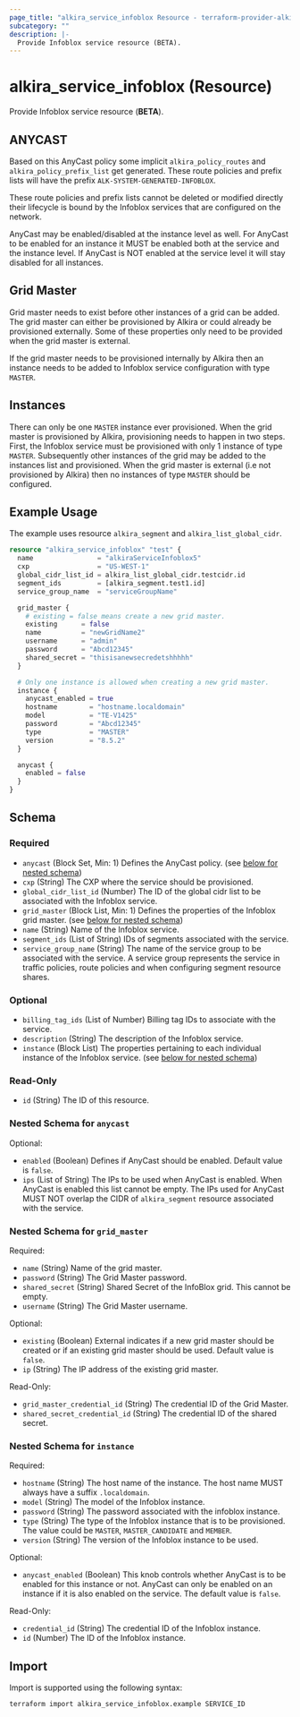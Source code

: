 ```yaml
---
page_title: "alkira_service_infoblox Resource - terraform-provider-alkira"
subcategory: ""
description: |-
  Provide Infoblox service resource (BETA).
---
```


# alkira_service_infoblox (Resource)

Provide Infoblox service resource (**BETA**).


## ANYCAST

Based on this AnyCast policy some implicit `alkira_policy_routes` and
`alkira_policy_prefix_list` get generated. These route policies and
prefix lists will have the prefix `ALK-SYSTEM-GENERATED-INFOBLOX`.

These route policies and prefix lists cannot be deleted or modified
directly their lifecycle is bound by the Infoblox services that are
configured on the network.

AnyCast may be enabled/disabled at the instance level as well. For
AnyCast to be enabled for an instance it MUST be enabled both at the
service and the instance level. If AnyCast is NOT enabled at the
service level it will stay disabled for all instances.


## Grid Master

Grid master needs to exist before other instances of a grid can be
added. The grid master can either be provisioned by Alkira or could
already be provisioned externally. Some of these properties only need
to be provided when the grid master is external.

If the grid master needs to be provisioned internally by Alkira then
an instance needs to be added to Infoblox service configuration with
type `MASTER`.


## Instances

There can only be one `MASTER` instance ever provisioned. When the
grid master is provisioned by Alkira, provisioning needs to happen in
two steps. First, the Infoblox service must be provisioned with only 1
instance of type `MASTER`. Subsequently other instances of the grid
may be added to the instances list and provisioned. When the grid
master is external (i.e not provisioned by Alkira) then no instances
of type `MASTER` should be configured.


## Example Usage

The example uses resource `alkira_segment` and
`alkira_list_global_cidr`.

```terraform
resource "alkira_service_infoblox" "test" {
  name                = "alkiraServiceInfoblox5"
  cxp                 = "US-WEST-1"
  global_cidr_list_id = alkira_list_global_cidr.testcidr.id
  segment_ids         = [alkira_segment.test1.id]
  service_group_name  = "serviceGroupName"

  grid_master {
    # existing = false means create a new grid master.
    existing      = false
    name          = "newGridName2"
    username      = "admin"
    password      = "Abcd12345"
    shared_secret = "thisisanewsecredetshhhhh"
  }

  # Only one instance is allowed when creating a new grid master.
  instance {
    anycast_enabled = true
    hostname        = "hostname.localdomain"
    model           = "TE-V1425"
    password        = "Abcd12345"
    type            = "MASTER"
    version         = "8.5.2"
  }

  anycast {
    enabled = false
  }
}
```

<!-- schema generated by tfplugindocs -->
## Schema

### Required

- `anycast` (Block Set, Min: 1) Defines the AnyCast policy. (see [below for nested schema](#nestedblock--anycast))
- `cxp` (String) The CXP where the service should be provisioned.
- `global_cidr_list_id` (Number) The ID of the global cidr list to be associated with the Infoblox service.
- `grid_master` (Block List, Min: 1) Defines the properties of the Infoblox grid master. (see [below for nested schema](#nestedblock--grid_master))
- `name` (String) Name of the Infoblox service.
- `segment_ids` (List of String) IDs of segments associated with the service.
- `service_group_name` (String) The name of the service group to be associated with the service. A service group represents the service in traffic policies, route policies and when configuring segment resource shares.

### Optional

- `billing_tag_ids` (List of Number) Billing tag IDs to associate with the service.
- `description` (String) The description of the Infoblox service.
- `instance` (Block List) The properties pertaining to each individual instance of the Infoblox service. (see [below for nested schema](#nestedblock--instance))

### Read-Only

- `id` (String) The ID of this resource.

<a id="nestedblock--anycast"></a>
### Nested Schema for `anycast`

Optional:

- `enabled` (Boolean) Defines if AnyCast should be enabled. Default value is `false`.
- `ips` (List of String) The IPs to be used when AnyCast is enabled. When AnyCast is enabled this list cannot be empty. The IPs used for AnyCast MUST NOT overlap the CIDR of `alkira_segment` resource associated with the service.


<a id="nestedblock--grid_master"></a>
### Nested Schema for `grid_master`

Required:

- `name` (String) Name of the grid master.
- `password` (String) The Grid Master password.
- `shared_secret` (String) Shared Secret of the InfoBlox grid. This cannot be empty.
- `username` (String) The Grid Master username.

Optional:

- `existing` (Boolean) External indicates if a new grid master should be created or if an existing grid master should be used. Default value is `false`.
- `ip` (String) The IP address of the existing grid master.

Read-Only:

- `grid_master_credential_id` (String) The credential ID of the Grid Master.
- `shared_secret_credential_id` (String) The credential ID of the shared secret.


<a id="nestedblock--instance"></a>
### Nested Schema for `instance`

Required:

- `hostname` (String) The host name of the instance. The host name MUST always have a suffix `.localdomain`.
- `model` (String) The model of the Infoblox instance.
- `password` (String) The password associated with the infoblox instance.
- `type` (String) The type of the Infoblox instance that is to be provisioned. The value could be `MASTER`, `MASTER_CANDIDATE` and `MEMBER`.
- `version` (String) The version of the Infoblox instance to be used.

Optional:

- `anycast_enabled` (Boolean) This knob controls whether AnyCast is to be enabled for this instance or not. AnyCast can only be enabled on an instance if it is also enabled on the service. The default value is `false`.

Read-Only:

- `credential_id` (String) The credential ID of the Infoblox instance.
- `id` (Number) The ID of the Infoblox instance.

## Import

Import is supported using the following syntax:

```shell
terraform import alkira_service_infoblox.example SERVICE_ID
```
